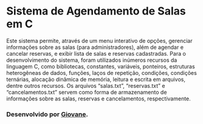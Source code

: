 # Sistema de Agendamento de Salas em C

Este sistema permite, através de um menu interativo de opções, gerenciar informações sobre as salas (para administradores), além de agendar e cancelar reservas, e exibir lista de salas e reservas cadastradas.
Para o desenvolvimento do sistema, foram utilizados inúmeros recursos da linguagem C, como bibliotecas, constantes, variáveis, ponteiros, estruturas heterogêneas de dados, funções, laços de repetição, condições, condições ternárias, alocação dinâmica de memória, leitura e escrita em arquivos, dentre outros recursos. Os arquivos “salas.txt”, “reservas.txt” e “cancelamentos.txt” servem como forma de armazenamento de informações sobre as salas, reservas e cancelamentos, respectivamente.

### Desenvolvido por [Giovane](https://github.com/Giov4ne).

